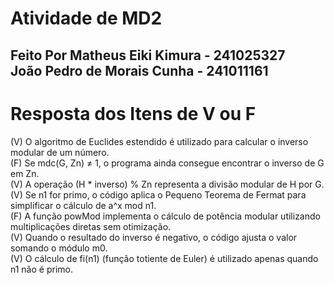 # Atividade de MD2
## Feito Por Matheus Eiki Kimura - 241025327 <br>  João Pedro de Morais Cunha - 241011161

# Resposta dos Itens de V ou F
(V) O algoritmo de Euclides estendido é utilizado para calcular o inverso modular de um número.<br>
(F) Se mdc(G, Zn) ≠ 1, o programa ainda consegue encontrar o inverso de G em Zn.<br>
(V) A operação (H * inverso) % Zn representa a divisão modular de H por G.<br>
(V) Se n1 for primo, o código aplica o Pequeno Teorema de Fermat para simplificar o cálculo de
a^x mod n1.<br>
(F) A função powMod implementa o cálculo de potência modular utilizando multiplicações diretas
sem otimização.<br>
(V) Quando o resultado do inverso é negativo, o código ajusta o valor somando o módulo m0.<br>
(V) O cálculo de fi(n1) (função totiente de Euler) é utilizado apenas quando n1 não é primo.<br>
